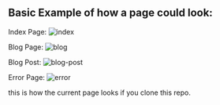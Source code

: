 ## Basic Example of how a page could look:
Index Page:
![index](https://puu.sh/vsnil/7587e7d28f.png)

Blog Page:
![blog](https://puu.sh/vsni8/869f66cd13.png)

Blog Post:
![blog-post](https://puu.sh/vsnpD/7378a1da7e.png)

Error Page:
![error](https://puu.sh/vsniy/ebadc36025.png)


this is how the current page looks if you clone this repo.
